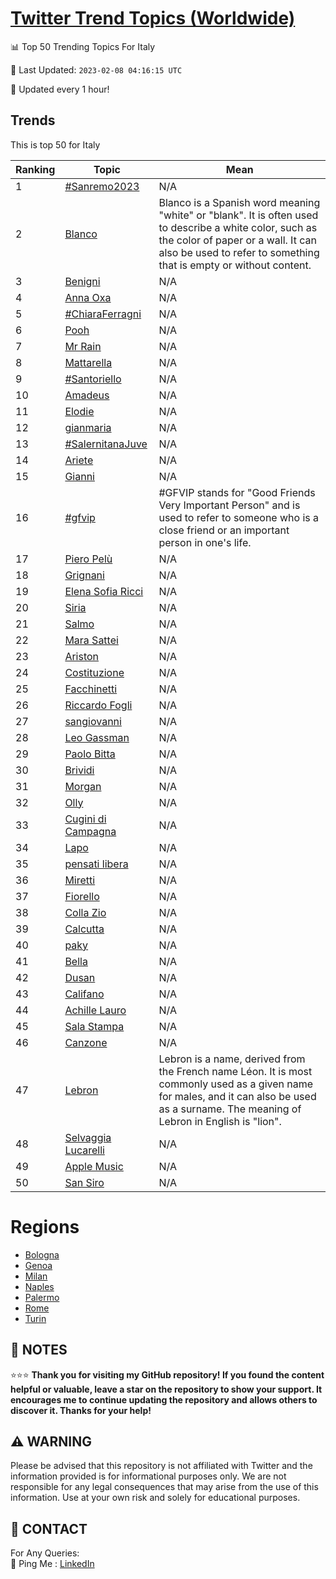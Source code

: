 [Twitter Trend Topics (Worldwide)](https://github.com/ErcinDedeoglu/Twitter-Trend-Topics)
==========


📊 Top 50 Trending Topics For Italy

📆 Last Updated: `2023-02-08 04:16:15 UTC`

🔧 Updated every 1 hour!


## Trends

This is top 50 for Italy

| Ranking | Topic | Mean |
| ------- | ------------ | ------------ |
| 1 | [#Sanremo2023](http://twitter.com/search?q=%23Sanremo2023) | N/A |
| 2 | [Blanco](http://twitter.com/search?q=Blanco) | Blanco is a Spanish word meaning "white" or "blank". It is often used to describe a white color, such as the color of paper or a wall. It can also be used to refer to something that is empty or without content. |
| 3 | [Benigni](http://twitter.com/search?q=Benigni) | N/A |
| 4 | [Anna Oxa](http://twitter.com/search?q=Anna+Oxa) | N/A |
| 5 | [#ChiaraFerragni](http://twitter.com/search?q=%23ChiaraFerragni) | N/A |
| 6 | [Pooh](http://twitter.com/search?q=Pooh) | N/A |
| 7 | [Mr Rain](http://twitter.com/search?q=Mr+Rain) | N/A |
| 8 | [Mattarella](http://twitter.com/search?q=Mattarella) | N/A |
| 9 | [#Santoriello](http://twitter.com/search?q=%23Santoriello) | N/A |
| 10 | [Amadeus](http://twitter.com/search?q=Amadeus) | N/A |
| 11 | [Elodie](http://twitter.com/search?q=Elodie) | N/A |
| 12 | [gianmaria](http://twitter.com/search?q=gianmaria) | N/A |
| 13 | [#SalernitanaJuve](http://twitter.com/search?q=%23SalernitanaJuve) | N/A |
| 14 | [Ariete](http://twitter.com/search?q=Ariete) | N/A |
| 15 | [Gianni](http://twitter.com/search?q=Gianni) | N/A |
| 16 | [#gfvip](http://twitter.com/search?q=%23gfvip) | #GFVIP stands for "Good Friends Very Important Person" and is used to refer to someone who is a close friend or an important person in one's life. |
| 17 | [Piero Pelù](http://twitter.com/search?q=Piero+Pel%c3%b9) | N/A |
| 18 | [Grignani](http://twitter.com/search?q=Grignani) | N/A |
| 19 | [Elena Sofia Ricci](http://twitter.com/search?q=Elena+Sofia+Ricci) | N/A |
| 20 | [Siria](http://twitter.com/search?q=Siria) | N/A |
| 21 | [Salmo](http://twitter.com/search?q=Salmo) | N/A |
| 22 | [Mara Sattei](http://twitter.com/search?q=Mara+Sattei) | N/A |
| 23 | [Ariston](http://twitter.com/search?q=Ariston) | N/A |
| 24 | [Costituzione](http://twitter.com/search?q=Costituzione) | N/A |
| 25 | [Facchinetti](http://twitter.com/search?q=Facchinetti) | N/A |
| 26 | [Riccardo Fogli](http://twitter.com/search?q=Riccardo+Fogli) | N/A |
| 27 | [sangiovanni](http://twitter.com/search?q=sangiovanni) | N/A |
| 28 | [Leo Gassman](http://twitter.com/search?q=Leo+Gassman) | N/A |
| 29 | [Paolo Bitta](http://twitter.com/search?q=Paolo+Bitta) | N/A |
| 30 | [Brividi](http://twitter.com/search?q=Brividi) | N/A |
| 31 | [Morgan](http://twitter.com/search?q=Morgan) | N/A |
| 32 | [Olly](http://twitter.com/search?q=Olly) | N/A |
| 33 | [Cugini di Campagna](http://twitter.com/search?q=Cugini+di+Campagna) | N/A |
| 34 | [Lapo](http://twitter.com/search?q=Lapo) | N/A |
| 35 | [pensati libera](http://twitter.com/search?q=pensati+libera) | N/A |
| 36 | [Miretti](http://twitter.com/search?q=Miretti) | N/A |
| 37 | [Fiorello](http://twitter.com/search?q=Fiorello) | N/A |
| 38 | [Colla Zio](http://twitter.com/search?q=Colla+Zio) | N/A |
| 39 | [Calcutta](http://twitter.com/search?q=Calcutta) | N/A |
| 40 | [paky](http://twitter.com/search?q=paky) | N/A |
| 41 | [Bella](http://twitter.com/search?q=Bella) | N/A |
| 42 | [Dusan](http://twitter.com/search?q=Dusan) | N/A |
| 43 | [Califano](http://twitter.com/search?q=Califano) | N/A |
| 44 | [Achille Lauro](http://twitter.com/search?q=Achille+Lauro) | N/A |
| 45 | [Sala Stampa](http://twitter.com/search?q=Sala+Stampa) | N/A |
| 46 | [Canzone](http://twitter.com/search?q=Canzone) | N/A |
| 47 | [Lebron](http://twitter.com/search?q=Lebron) | Lebron is a name, derived from the French name Léon. It is most commonly used as a given name for males, and it can also be used as a surname. The meaning of Lebron in English is "lion". |
| 48 | [Selvaggia Lucarelli](http://twitter.com/search?q=Selvaggia+Lucarelli) | N/A |
| 49 | [Apple Music](http://twitter.com/search?q=Apple+Music) | N/A |
| 50 | [San Siro](http://twitter.com/search?q=San+Siro) | N/A |



# Regions

* [Bologna](</Italy/Bologna.md>)
* [Genoa](</Italy/Genoa.md>)
* [Milan](</Italy/Milan.md>)
* [Naples](</Italy/Naples.md>)
* [Palermo](</Italy/Palermo.md>)
* [Rome](</Italy/Rome.md>)
* [Turin](</Italy/Turin.md>)



## 📝 NOTES

⭐⭐⭐ **Thank you for visiting my GitHub repository! If you found the content helpful or valuable, leave a star on the repository to show your support. It encourages me to continue updating the repository and allows others to discover it. Thanks for your help!**


## ⚠️ WARNING

Please be advised that this repository is not affiliated with Twitter and the information provided is for informational purposes only. We are not responsible for any legal consequences that may arise from the use of this information. Use at your own risk and solely for educational purposes.


## 📨 CONTACT

 For Any Queries:  
            🏓 Ping Me : [LinkedIn](https://www.linkedin.com/in/ercindedeoglu/)
